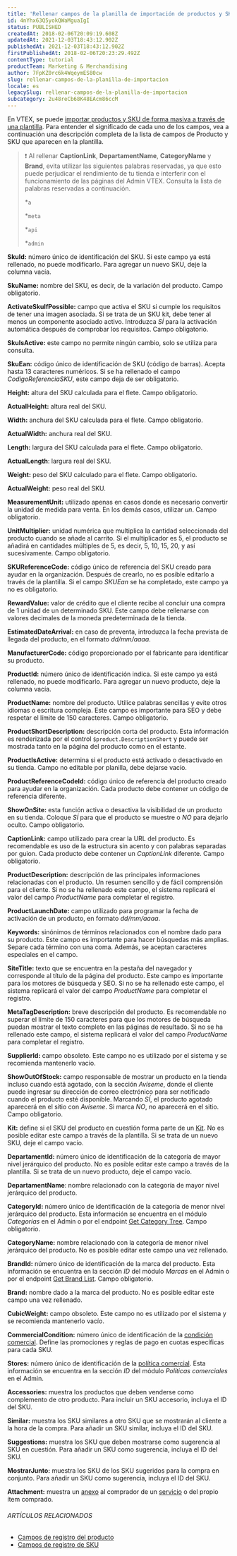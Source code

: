 ```yaml
---
title: 'Rellenar campos de la planilla de importación de productos y SKUs'
id: 4nYhx63Q5yokQWaMguaIgI
status: PUBLISHED
createdAt: 2018-02-06T20:09:19.608Z
updatedAt: 2021-12-03T18:43:12.902Z
publishedAt: 2021-12-03T18:43:12.902Z
firstPublishedAt: 2018-02-06T20:23:29.492Z
contentType: tutorial
productTeam: Marketing & Merchandising
author: 7FpKZ0rc6k4WqeymES80cw
slug: rellenar-campos-de-la-planilla-de-importacion
locale: es
legacySlug: rellenar-campos-de-la-planilla-de-importacion
subcategory: 2u48reCb68K48EAcm86ccM
---
```


En VTEX, se puede [importar productos y SKU de forma masiva a través de una plantilla](https://help.vtex.com/es/tracks/catalogo-101--5AF0XfnjfWeopIFBgs3LIQ/17PxekVPmVYI4c3OCQ0ddJ#plantilla). Para entender el significado de cada uno de los campos, vea a continuación una descripción completa de la lista de campos de Producto y SKU que aparecen en la plantilla.

>❗ Al rellenar **CaptionLink**, **DepartamentName**, **CategoryName** y **Brand**, evita utilizar las siguientes palabras reservadas, ya que esto puede perjudicar el rendimiento de tu tienda e interferir con el funcionamiento de las páginas del Admin VTEX.  Consulta la lista de palabras reservadas a continuación.
>
> *`a`
>
> *`meta`
>
> *`api`
>
> *`admin`
> 

__SkuId:__ número único de identificación del SKU. Si este campo ya está rellenado, no puede modificarlo. Para agregar un nuevo SKU, deje la columna vacía.

__SkuName:__ nombre del SKU, es decir, de la variación del producto. Campo obligatorio.

__ActivateSkuIfPossible:__   campo que activa el SKU si cumple los requisitos de tener una imagen asociada. Si se trata de un SKU kit, debe tener al menos un componente asociado activo. Introduzca _SÍ_ para la activación automática después de comprobar los requisitos. Campo obligatorio.

__SkuIsActive:__ este campo no permite ningún cambio, solo se utiliza para consulta.

__SkuEan:__ código único de identificación de SKU (código de barras). Acepta hasta 13 caracteres numéricos. Si se ha rellenado el campo _CodigoReferenciaSKU_, este campo deja de ser obligatorio.

__Height:__ altura del SKU calculada para el flete. Campo obligatorio.

__ActualHeight:__ altura real del SKU.

__Width:__ anchura del SKU calculada para el flete. Campo obligatorio.

__ActualWidth:__ anchura real del SKU.

__Length:__ largura del SKU calculada para el flete. Campo obligatorio.

__ActualLength__: largura real del SKU.

__Weight:__ peso del SKU calculado para el flete. Campo obligatorio.

__ActualWeight:__ peso real del SKU.

__MeasurementUnit:__ utilizado apenas en casos donde es necesario convertir la unidad de medida para venta. En los demás casos, utilizar _un_. Campo obligatorio.

__UnitMultiplier:__ unidad numérica que multiplica la cantidad seleccionada del producto cuando se añade al carrito. Si el multiplicador es 5, el producto se añadirá en cantidades múltiples de 5, es decir, 5, 10, 15, 20, y así sucesivamente. Campo obligatorio.

__SKUReferenceCode:__ código único de referencia del SKU creado para ayudar en la organización. Después de crearlo, no es posible editarlo a través de la plantilla. Si el campo _SKUEan_ se ha completado, este campo ya no es obligatorio.

__RewardValue:__ valor de crédito que el cliente recibe al concluir una compra de 1 unidad de un determinado SKU. Este campo debe rellenarse con valores decimales de la moneda predeterminada de la tienda. 

__EstimatedDateArrival:__ en caso de preventa, introduzca la fecha prevista de llegada del producto, en el formato _dd/mm/aaaa_.

__ManufacturerCode:__ código proporcionado por el fabricante para identificar su producto.

__ProductId:__ número único de identificación indica. Si este campo ya está rellenado, no puede modificarlo. Para agregar un nuevo producto, deje la columna vacía. 

__ProductName:__ nombre del producto. Utilice palabras sencillas y evite otros idiomas o escritura compleja. Este campo es importante para SEO y debe respetar el límite de 150 caracteres. Campo obligatorio.

__ProductShortDescription:__ descripción corta del producto. Esta información es renderizada por el control `$product.DescriptionShort` y puede ser mostrada tanto en la página del producto como en el estante.

__ProductIsActive:__ determina si el producto está activado o desactivado en su tienda. Campo no editable por planilla, debe dejarse vacío. 

__ProductReferenceCodeId:__ código único de referencia del producto creado para ayudar en la organización. Cada producto debe contener un código de referencia diferente. 

__ShowOnSite:__ esta función activa o desactiva la visibilidad de un producto en su tienda. Coloque _SÍ_ para que el producto se muestre o _NO_ para dejarlo oculto. Campo obligatorio.

__CaptionLink:__ campo utilizado para crear la URL del producto. Es recomendable es uso de la estructura sin acento y con palabras separadas por guion. Cada producto debe contener un _CaptionLink_ diferente. Campo obligatorio.

__ProductDescription:__ descripción de las principales informaciones relacionadas con el producto. Un resumen sencillo y de fácil comprensión para el cliente. Si no se ha rellenado este campo, el sistema replicará el valor del campo _ProductName_ para completar el registro.

__ProductLaunchDate:__ campo utilizado para programar la fecha de activación de un producto, en formato _dd/mm/aaaa_.

__Keywords:__ sinónimos de términos relacionados con el nombre dado para su producto. Este campo es importante para hacer búsquedas más amplias. Separe cada término con una coma. Además, se aceptan caracteres especiales en el campo.

__SiteTitle:__ texto que se encuentra en la pestaña del navegador y corresponde al título de la página del producto. Este campo es importante para los motores de búsqueda y SEO. Si no se ha rellenado este campo, el sistema replicará el valor del campo _ProductName_ para completar el registro.

__MetaTagDescription:__ breve descripción del producto. Es recomendable no superar el límite de 150 caracteres para que los motores de búsqueda puedan mostrar el texto completo en las páginas de resultado. Si no se ha rellenado este campo, el sistema replicará el valor del campo _ProductName_ para completar el registro.

__SupplierId:__ campo obsoleto. Este campo no es utilizado por el sistema y se recomienda mantenerlo vacío.

__ShowOutOfStock:__ campo responsable de mostrar un producto en la tienda incluso cuando está agotado, con la sección _Avíseme_, donde el cliente puede ingresar su dirección de correo electrónico para ser notificado cuando el producto esté disponible. Marcando _SÍ_, el producto agotado aparecerá en el sitio con _Avíseme_. Si marca _NO_, no aparecerá en el sitio. Campo obligatorio.

__Kit:__ define si el SKU del producto en cuestión forma parte de un [Kit](https://help.vtex.com/es/tutorial/o-que-e-um-kit--5ov5s3eHM4AqAAgqWwoc28). No es posible editar este campo a través de la plantilla. Si se trata de un nuevo SKU, deje el campo vacío.

__DepartamentId:__ número único de identificación de la categoría de mayor nivel jerárquico del producto. No es posible editar este campo a través de la plantilla. Si se trata de un nuevo producto, deje el campo vacío.

__DepartamentName__: nombre relacionado con la categoría de mayor nivel jerárquico del producto.

__CategoryId:__ número único de identificación de la categoría de menor nivel jerárquico del producto. Esta información se encuentra en el módulo _Categorías_ en el Admin o por el endpoint [Get Category Tree](https://developers.vtex.com/vtex-rest-api/reference/catalog-api-category#catalog-api-get-category-tree). Campo obligatorio.

__CategoryName:__ nombre relacionado con la categoría de menor nivel jerárquico del producto. No es posible editar este campo una vez rellenado. 

__BrandId:__ número único de identificación de la marca del producto. Esta información se encuentra en la sección _ID_ del  módulo _Marcas_ en el Admin o por el endpoint [Get Brand List](https://developers.vtex.com/vtex-rest-api/reference/catalog-api-brand#catalog-api-get-brand-list). Campo obligatorio.

__Brand:__ nombre dado a la marca del producto. No es posible editar este campo una vez rellenado. 

__CubicWeight:__ campo obsoleto. Este campo no es utilizado por el sistema y se recomienda mantenerlo vacío.

__CommercialCondition:__ número único de identificación de la [condición comercial](https://help.vtex.com/es/tutorial/registrar-condicion-comercial--tutorials_445). Define las promociones y reglas de pago en cuotas específicas para cada SKU. 

__Stores:__ número único de identificación de la [política comercial](https://help.vtex.com/es/tutorial/criar-uma-politica-comercial--563tbcL0TYKEKeOY4IAgAE). Esta información se encuentra en la sección _ID_ del  módulo _Políticas comerciales_ en el Admin.

__Accessories:__ muestra los productos que deben venderse como complemento de otro producto. Para incluir un SKU accesorio, incluya el ID del SKU.

__Similar:__ muestra los SKU similares a otro SKU que se mostrarán al cliente a la hora de la compra. Para añadir un SKU similar, incluya el ID del SKU.

__Suggestions:__ muestra los SKU que deben mostrarse como sugerencia al SKU en cuestión. Para añadir un SKU como sugerencia, incluya el ID del SKU. 

__MostrarJunto:__ muestra los SKU de los SKU sugeridos para la compra en conjunto. Para añadir un SKU como sugerencia, incluya el ID del SKU. 

__Attachment:__ muestra un [anexo](https://help.vtex.com/es/tutorial/o-que-e-um-anexo--aGICk0RVbqKg6GYmQcWUm) al comprador de un [servicio](https://help.vtex.com/es/tutorial/o-que-e-um-servico--46Ha8CEEQoC6Y40i6akG0y) o del propio ítem comprado.

###### ARTÍCULOS RELACIONADOS

- [Campos de registro del producto](https://help.vtex.com/es/tutorial/campos-de-cadastro-de-produto--4dYXWIK3zyS8IceKkQseke)
- [Campos de registro de SKU](https://help.vtex.com/es/tutorial/campos-de-cadastro-de-sku--21DDItuEQc6mseiW8EakcY)
